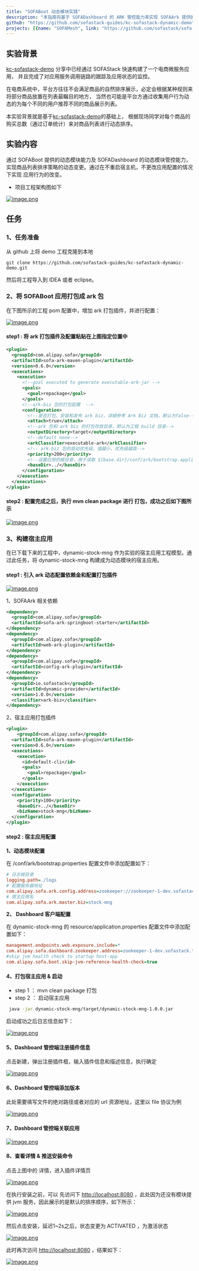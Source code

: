 ```yaml
---
title: "SOFABoot 动态模块实践"
description: "本指南将基于 SOFADashboard 的 ARK 管控能力来实现 SOFAArk 提供的合并部署和动态模块推送的功能。"
github: "https://github.com/sofastack-guides/kc-sofastack-dynamic-demo"
projects: [{name: "SOFAMesh", link: "https://github.com/sofastack/sofa-boot"}, {name: "SOFADashboard", link: "https://github.com/sofastack/sofa-dashboard"}, {name: "SOFAArk", link: "https://github.com/sofastack/sofa-ark"}]
---
```


## 实验背景

[kc-sofastack-demo](https://github.com/sofastack-guides/kc-sofastack-demo) 分享中已经通过 SOFAStack 快速构建了一个电商微服务应用， 并且完成了对应用服务调用链路的跟踪及应用状态的监控。

在电商系统中，平台方往往不会满足商品的自然排序展示，必定会根据某种规则来将部分商品放置在列表最瞩目的地方， 当然也可能是平台方通过收集用户行为动态的为每个不同的用户推荐不同的商品展示列表。

本实验背景就是基于[kc-sofastack-demo](https://github.com/sofastack-guides/kc-sofastack-demo)的基础上， 根据现场同学对每个商品的购买总数（通过订单统计）来对商品列表进行动态排序。

## 实验内容

通过 SOFABoot 提供的动态模块能力及 SOFADashboard 的动态模块管控能力，实现商品列表排序策略的动态变更。通过在不重启宿主机，不更改应用配置的情况下实现 应用行为的改变。

- 项目工程架构图如下

[![image.png](https://camo.githubusercontent.com/b22fa0a55b59b6e403b0180d6f06b4336496e94d/68747470733a2f2f67772e616c697061796f626a656374732e636f6d2f6d646e2f726d735f3536356261662f616674732f696d672f412a4543456a523568593068304141414141414141414141426b4152516e4151)](https://camo.githubusercontent.com/b22fa0a55b59b6e403b0180d6f06b4336496e94d/68747470733a2f2f67772e616c697061796f626a656374732e636f6d2f6d646e2f726d735f3536356261662f616674732f696d672f412a4543456a523568593068304141414141414141414141426b4152516e4151)

## 任务

### 1、任务准备

从 github 上将 demo 工程克隆到本地

```
git clone https://github.com/sofastack-guides/kc-sofastack-dynamic-demo.git
```

然后将工程导入到 IDEA 或者 eclipse。

### 2、将 SOFABoot 应用打包成 ark 包

在下图所示的工程 pom 配置中，增加 ark 打包插件，并进行配置：

[![image.png](https://camo.githubusercontent.com/eabfb284fb831eba43eb6fa2b098681bf9f510be/68747470733a2f2f67772e616c697061796f626a656374732e636f6d2f6d646e2f726d735f3536356261662f616674732f696d672f412a32637058514a4d5a3858384141414141414141414141426b4152516e4151)](https://camo.githubusercontent.com/eabfb284fb831eba43eb6fa2b098681bf9f510be/68747470733a2f2f67772e616c697061796f626a656374732e636f6d2f6d646e2f726d735f3536356261662f616674732f696d672f412a32637058514a4d5a3858384141414141414141414141426b4152516e4151)

#### step1 : 将 ark 打包插件及配置粘贴在上图指定位置中

```xml
<plugin>
  <groupId>com.alipay.sofa</groupId>
  <artifactId>sofa-ark-maven-plugin</artifactId>
  <version>0.6.0</version>
  <executions>
    <execution>
      <!--goal executed to generate executable-ark-jar -->
      <goals>
        <goal>repackage</goal>
      </goals>
      <!--ark-biz 包的打包配置  -->
      <configuration>
        <!--是否打包、安装和发布 ark biz，详细参考 Ark Biz 文档，默认为false-->
        <attach>true</attach>
        <!--ark 包和 ark biz 的打包存放目录，默认为工程 build 目录-->
        <outputDirectory>target</outputDirectory>
        <!--default none-->
        <arkClassifier>executable-ark</arkClassifier>
        <!-- ark-biz 包的启动优先级，值越小，优先级越高-->
        <priority>200</priority>
        <!--设置应用的根目录，用于读取 ${base.dir}/conf/ark/bootstrap.application 配置文件，默认为 ${project.basedir}-->
        <baseDir>../</baseDir>
      </configuration>
    </execution>
  </executions>
</plugin>
```

#### step2 : 配置完成之后，执行 mvn clean package 进行 打包，成功之后如下图所示

[![image.png](https://camo.githubusercontent.com/9d84ecd6fd3464330fa7a88fa27c5d81ac6d87aa/68747470733a2f2f67772e616c697061796f626a656374732e636f6d2f6d646e2f726d735f3536356261662f616674732f696d672f412a5831657854624d337233634141414141414141414141426b4152516e4151)](https://camo.githubusercontent.com/9d84ecd6fd3464330fa7a88fa27c5d81ac6d87aa/68747470733a2f2f67772e616c697061796f626a656374732e636f6d2f6d646e2f726d735f3536356261662f616674732f696d672f412a5831657854624d337233634141414141414141414141426b4152516e4151)

### 3、构建宿主应用

在已下载下来的工程中，dynamic-stock-mng 作为实验的宿主应用工程模型。通过此任务，将 dynamic-stock-mng 构建成为动态模块的宿主应用。

#### step1 : 引入 ark 动态配置依赖金和配置打包插件

[![image.png](https://camo.githubusercontent.com/9adfc49d58286d3a180881532feac23be08bfd0c/68747470733a2f2f67772e616c697061796f626a656374732e636f6d2f6d646e2f726d735f3536356261662f616674732f696d672f412a6c4d5f31536f4e495849594141414141414141414141426b4152516e4151)](https://camo.githubusercontent.com/9adfc49d58286d3a180881532feac23be08bfd0c/68747470733a2f2f67772e616c697061796f626a656374732e636f6d2f6d646e2f726d735f3536356261662f616674732f696d672f412a6c4d5f31536f4e495849594141414141414141414141426b4152516e4151)

1、SOFAArk 相关依赖

```xml
<dependency>
  <groupId>com.alipay.sofa</groupId>
  <artifactId>sofa-ark-springboot-starter</artifactId>
</dependency>
<dependency>
  <groupId>com.alipay.sofa</groupId>
  <artifactId>web-ark-plugin</artifactId>
</dependency>
<dependency>
  <groupId>com.alipay.sofa</groupId>
  <artifactId>config-ark-plugin</artifactId>
</dependency>
<dependency>
  <groupId>io.sofastack</groupId>
  <artifactId>dynamic-provider</artifactId>
  <version>1.0.0</version>
  <classifier>ark-biz</classifier>
</dependency>
```

2、宿主应用打包插件

```xml
<plugin>
	<groupId>com.alipay.sofa</groupId>
  <artifactId>sofa-ark-maven-plugin</artifactId>
  <version>0.6.0</version>
  <executions>
    <execution>
      <id>default-cli</id>
      <goals>
        <goal>repackage</goal>
      </goals>
    </execution>
  </executions>
  <configuration>
    <priority>100</priority>
    <baseDir>../</baseDir>
    <bizName>stock-mng</bizName>
  </configuration>
</plugin>
```

#### step2 : 宿主应用配置

**1、动态模块配置**

在 /conf/ark/bootstrap.properties 配置文件中添加配置如下：

```ini
# 日志根目录
logging.path=./logs
# 配置服务器地址
com.alipay.sofa.ark.config.address=zookeeper://zookeeper-1-dev.sofastack.tech:2181
# 宿主应用名
com.alipay.sofa.ark.master.biz=stock-mng
```

**2、 Dashboard 客户端配置**

在 dynamic-stock-mng 的 resource/application.properties 配置文件中添加配置如下：

```ini
management.endpoints.web.exposure.include=*
com.alipay.sofa.dashboard.zookeeper.address=zookeeper-1-dev.sofastack.tech:2181
#skip jvm health check to startup host-app
com.alipay.sofa.boot.skip-jvm-reference-health-check=true
```

#### 4、打包宿主应用 & 启动

- step 1 ： mvn clean package 打包
- step 2 ： 启动宿主应用

```bash
 java -jar dynamic-stock-mng/target/dynamic-stock-mng-1.0.0.jar
```

启动成功之后日志信息如下：

[![image.png](https://camo.githubusercontent.com/fd141e2d5c7df5349c1acbd272151197c21135fa/68747470733a2f2f67772e616c697061796f626a656374732e636f6d2f6d646e2f726d735f3536356261662f616674732f696d672f412a334e5f6e533650323233494141414141414141414141426b4152516e4151)](https://camo.githubusercontent.com/fd141e2d5c7df5349c1acbd272151197c21135fa/68747470733a2f2f67772e616c697061796f626a656374732e636f6d2f6d646e2f726d735f3536356261662f616674732f696d672f412a334e5f6e533650323233494141414141414141414141426b4152516e4151)

#### 5、Dashboard 管控端注册插件信息

点击新建，弹出注册插件框，输入插件信息和描述信息，执行确定

[![image.png](https://camo.githubusercontent.com/dfd50cf333fdf97e9a1d39a355b7b3e042b43d52/68747470733a2f2f67772e616c697061796f626a656374732e636f6d2f6d646e2f726d735f3536356261662f616674732f696d672f412a5849644f537263517746384141414141414141414141426b4152516e4151)](https://camo.githubusercontent.com/dfd50cf333fdf97e9a1d39a355b7b3e042b43d52/68747470733a2f2f67772e616c697061796f626a656374732e636f6d2f6d646e2f726d735f3536356261662f616674732f696d672f412a5849644f537263517746384141414141414141414141426b4152516e4151)

#### 6、Dashboard 管控端添加版本

此处需要填写文件的绝对路径或者对应的 url 资源地址，这里以 file 协议为例

[![image.png](https://camo.githubusercontent.com/14d46d1bdec60a6f162d12705e0229a7bb233c94/68747470733a2f2f67772e616c697061796f626a656374732e636f6d2f6d646e2f726d735f3536356261662f616674732f696d672f412a4d633649544c4f4554344d4141414141414141414141426b4152516e4151)](https://camo.githubusercontent.com/14d46d1bdec60a6f162d12705e0229a7bb233c94/68747470733a2f2f67772e616c697061796f626a656374732e636f6d2f6d646e2f726d735f3536356261662f616674732f696d672f412a4d633649544c4f4554344d4141414141414141414141426b4152516e4151)

#### 7、Dashboard 管控端关联应用

[![image.png](https://camo.githubusercontent.com/e72e8ee5b6c7c680ddb5605c8f67cf422ce5c104/68747470733a2f2f67772e616c697061796f626a656374732e636f6d2f6d646e2f726d735f3536356261662f616674732f696d672f412a50766e51523730306751384141414141414141414141426b4152516e4151)](https://camo.githubusercontent.com/e72e8ee5b6c7c680ddb5605c8f67cf422ce5c104/68747470733a2f2f67772e616c697061796f626a656374732e636f6d2f6d646e2f726d735f3536356261662f616674732f696d672f412a50766e51523730306751384141414141414141414141426b4152516e4151)

#### 8、查看详情 & 推送安装命令

点击上图中的 详情，进入插件详情页

[![image.png](https://camo.githubusercontent.com/688738d54a5425a53eae68f8ed7ccf9b25f2c0b7/68747470733a2f2f67772e616c697061796f626a656374732e636f6d2f6d646e2f726d735f3536356261662f616674732f696d672f412a39676b78536f78506e71554141414141414141414141426b4152516e4151)](https://camo.githubusercontent.com/688738d54a5425a53eae68f8ed7ccf9b25f2c0b7/68747470733a2f2f67772e616c697061796f626a656374732e636f6d2f6d646e2f726d735f3536356261662f616674732f696d672f412a39676b78536f78506e71554141414141414141414141426b4152516e4151)

在执行安装之前，可以 先访问下 [http://localhost:8080](http://localhost:8080/) ，此处因为还没有模块提供 jvm 服务，因此展示的是默认的排序顺序，如下所示：

[![image.png](https://camo.githubusercontent.com/0b1dcf9621780fe06de8c5165beb8e3921f7f04e/68747470733a2f2f67772e616c697061796f626a656374732e636f6d2f6d646e2f726d735f3536356261662f616674732f696d672f412a634b625a5149704d37476b4141414141414141414141426b4152516e4151)](https://camo.githubusercontent.com/0b1dcf9621780fe06de8c5165beb8e3921f7f04e/68747470733a2f2f67772e616c697061796f626a656374732e636f6d2f6d646e2f726d735f3536356261662f616674732f696d672f412a634b625a5149704d37476b4141414141414141414141426b4152516e4151)

然后点击安装，延迟1~2s之后，状态变更为 ACTIVATED ，为激活状态

[![image.png](https://camo.githubusercontent.com/da83c6f08fbd8b1f2a5a73ea106f989a74b2241d/68747470733a2f2f67772e616c697061796f626a656374732e636f6d2f6d646e2f726d735f3536356261662f616674732f696d672f412a45667437536256317846454141414141414141414141426b4152516e4151)](https://camo.githubusercontent.com/da83c6f08fbd8b1f2a5a73ea106f989a74b2241d/68747470733a2f2f67772e616c697061796f626a656374732e636f6d2f6d646e2f726d735f3536356261662f616674732f696d672f412a45667437536256317846454141414141414141414141426b4152516e4151)

此时再次访问 [http://localhost:8080](http://localhost:8080/) ，结果如下：

[![image.png](https://camo.githubusercontent.com/2202e8c2cab3574d6eb1c8ee81bcd141d3605746/68747470733a2f2f67772e616c697061796f626a656374732e636f6d2f6d646e2f726d735f3536356261662f616674732f696d672f412a72473861544b6c3767364d4141414141414141414141426b4152516e4151)](https://camo.githubusercontent.com/2202e8c2cab3574d6eb1c8ee81bcd141d3605746/68747470733a2f2f67772e616c697061796f626a656374732e636f6d2f6d646e2f726d735f3536356261662f616674732f696d672f412a72473861544b6c3767364d4141414141414141414141426b4152516e4151)

 